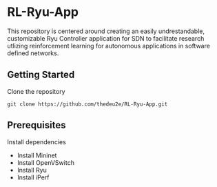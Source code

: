 # RL-Ryu-App
This repository is centered around creating an easily undrestandable, customizable Ryu Controller application for SDN to facilitate research utlizing reinforcement learning for autonomous applications in software defined networks.

## Getting Started
Clone the repository
```
git clone https://github.com/thedeu2e/RL-Ryu-App.git
```
## Prerequisites
Install dependencies

* Install Mininet
* Install OpenVSwitch
* Install Ryu 
* Install iPerf
